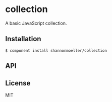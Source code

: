 
# collection

  A basic JavaScript collection.

## Installation

    $ component install shannonmoeller/collection

## API

   

## License

  MIT
